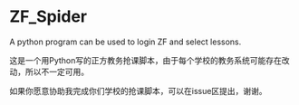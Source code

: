 # ZF_Spider

A python program can be used to login ZF and select lessons.

这是一个用Python写的正方教务抢课脚本，由于每个学校的教务系统可能存在改动，所以不一定可用。

如果你愿意协助我完成你们学校的抢课脚本，可以在issue区提出，谢谢。